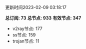 更新时间2023-02-09 03:18:17

**总订阅: 73**
**总节点: 933**
**有效节点: 347**
- v2ray节点: 177
- ss节点: 159
- trojan节点: 11
